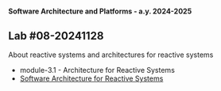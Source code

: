 #### Software Architecture and Platforms - a.y. 2024-2025

## Lab #08-20241128 

About reactive systems and architectures for reactive systems
- module-3.1 - Architecture for Reactive Systems
- [Software Architecture for Reactive Systems](https://docs.google.com/document/d/1gkQxAR74MoIX3w68hjjeLJs3o-uvLr8KXBFo2Z1Muig/edit?usp=sharing)

	